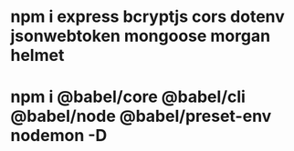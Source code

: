 # npm i express bcryptjs cors dotenv jsonwebtoken mongoose morgan helmet

# npm i @babel/core @babel/cli @babel/node @babel/preset-env nodemon -D
